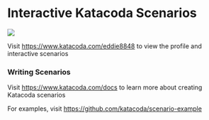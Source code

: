 # Interactive Katacoda Scenarios

[![](http://shields.katacoda.com/katacoda/eddie8848/count.svg)](https://www.katacoda.com/eddie8848 "Get your profile on Katacoda.com")

Visit https://www.katacoda.com/eddie8848 to view the profile and interactive scenarios

### Writing Scenarios
Visit https://www.katacoda.com/docs to learn more about creating Katacoda scenarios

For examples, visit https://github.com/katacoda/scenario-example

